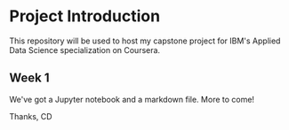 # Project Introduction

This repository will be used to host my capstone project for IBM's Applied Data Science specialization on Coursera.

## Week 1

We've got a Jupyter notebook and a markdown file. More to come!

Thanks,
CD
